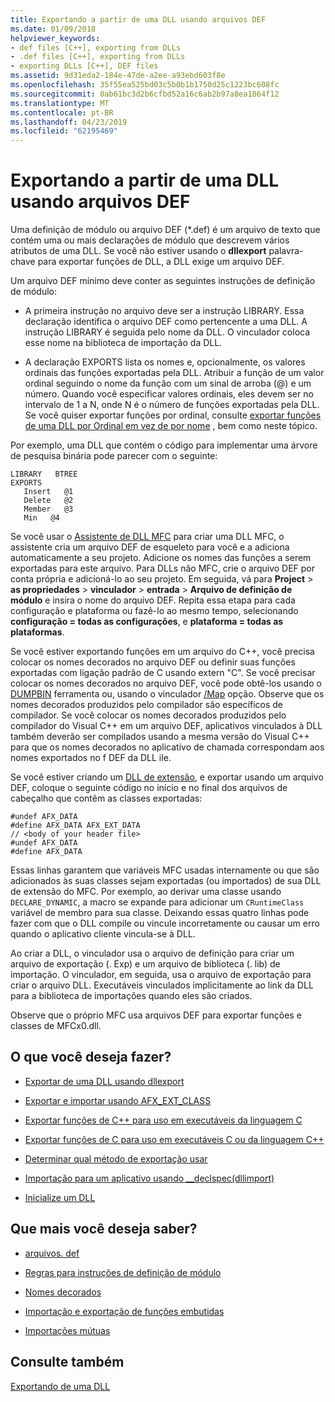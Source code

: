 ```yaml
---
title: Exportando a partir de uma DLL usando arquivos DEF
ms.date: 01/09/2018
helpviewer_keywords:
- def files [C++], exporting from DLLs
- .def files [C++], exporting from DLLs
- exporting DLLs [C++], DEF files
ms.assetid: 9d31eda2-184e-47de-a2ee-a93ebd603f8e
ms.openlocfilehash: 35f55ea525bd03c5b0b1b1750d25c1223bc608fc
ms.sourcegitcommit: 0ab61bc3d2b6cfbd52a16c6ab2b97a8ea1864f12
ms.translationtype: MT
ms.contentlocale: pt-BR
ms.lasthandoff: 04/23/2019
ms.locfileid: "62195469"
---
```

# <a name="exporting-from-a-dll-using-def-files"></a>Exportando a partir de uma DLL usando arquivos DEF

Uma definição de módulo ou arquivo DEF (*.def) é um arquivo de texto que contém uma ou mais declarações de módulo que descrevem vários atributos de uma DLL. Se você não estiver usando o **dllexport** palavra-chave para exportar funções de DLL, a DLL exige um arquivo DEF.

Um arquivo DEF mínimo deve conter as seguintes instruções de definição de módulo:

- A primeira instrução no arquivo deve ser a instrução LIBRARY. Essa declaração identifica o arquivo DEF como pertencente a uma DLL. A instrução LIBRARY é seguida pelo nome da DLL. O vinculador coloca esse nome na biblioteca de importação da DLL.

- A declaração EXPORTS lista os nomes e, opcionalmente, os valores ordinais das funções exportadas pela DLL. Atribuir a função de um valor ordinal seguindo o nome da função com um sinal de arroba (@) e um número. Quando você especificar valores ordinais, eles devem ser no intervalo de 1 a N, onde N é o número de funções exportadas pela DLL. Se você quiser exportar funções por ordinal, consulte [exportar funções de uma DLL por Ordinal em vez de por nome](exporting-functions-from-a-dll-by-ordinal-rather-than-by-name.md) , bem como neste tópico.

Por exemplo, uma DLL que contém o código para implementar uma árvore de pesquisa binária pode parecer com o seguinte:

```
LIBRARY   BTREE
EXPORTS
   Insert   @1
   Delete   @2
   Member   @3
   Min   @4
```

Se você usar o [Assistente de DLL MFC](../mfc/reference/mfc-dll-wizard.md) para criar uma DLL MFC, o assistente cria um arquivo DEF de esqueleto para você e a adiciona automaticamente a seu projeto. Adicione os nomes das funções a serem exportadas para este arquivo. Para DLLs não MFC, crie o arquivo DEF por conta própria e adicioná-lo ao seu projeto. Em seguida, vá para **Project** > **as propriedades** > **vinculador** > **entrada**  >  **Arquivo de definição de módulo** e insira o nome do arquivo DEF. Repita essa etapa para cada configuração e plataforma ou fazê-lo ao mesmo tempo, selecionando **configuração = todas as configurações**, e **plataforma = todas as plataformas**.

Se você estiver exportando funções em um arquivo do C++, você precisa colocar os nomes decorados no arquivo DEF ou definir suas funções exportadas com ligação padrão de C usando extern "C". Se você precisar colocar os nomes decorados no arquivo DEF, você pode obtê-los usando o [DUMPBIN](../build/reference/dumpbin-reference.md) ferramenta ou, usando o vinculador [/Map](../build/reference/map-generate-mapfile.md) opção. Observe que os nomes decorados produzidos pelo compilador são específicos de compilador. Se você colocar os nomes decorados produzidos pelo compilador do Visual C++ em um arquivo DEF, aplicativos vinculados à DLL também deverão ser compilados usando a mesma versão do Visual C++ para que os nomes decorados no aplicativo de chamada correspondam aos nomes exportados no f DEF da DLL ile.

Se você estiver criando um [DLL de extensão](../build/extension-dlls-overview.md), e exportar usando um arquivo DEF, coloque o seguinte código no início e no final dos arquivos de cabeçalho que contêm as classes exportadas:

```
#undef AFX_DATA
#define AFX_DATA AFX_EXT_DATA
// <body of your header file>
#undef AFX_DATA
#define AFX_DATA
```

Essas linhas garantem que variáveis MFC usadas internamente ou que são adicionados às suas classes sejam exportadas (ou importados) de sua DLL de extensão do MFC. Por exemplo, ao derivar uma classe usando `DECLARE_DYNAMIC`, a macro se expande para adicionar um `CRuntimeClass` variável de membro para sua classe. Deixando essas quatro linhas pode fazer com que o DLL compile ou vincule incorretamente ou causar um erro quando o aplicativo cliente vincula-se à DLL.

Ao criar a DLL, o vinculador usa o arquivo de definição para criar um arquivo de exportação (. Exp) e um arquivo de biblioteca (. lib) de importação. O vinculador, em seguida, usa o arquivo de exportação para criar o arquivo DLL. Executáveis vinculados implicitamente ao link da DLL para a biblioteca de importações quando eles são criados.

Observe que o próprio MFC usa arquivos DEF para exportar funções e classes de MFCx0.dll.

## <a name="what-do-you-want-to-do"></a>O que você deseja fazer?

- [Exportar de uma DLL usando dllexport](exporting-from-a-dll-using-declspec-dllexport.md)

- [Exportar e importar usando AFX_EXT_CLASS](exporting-and-importing-using-afx-ext-class.md)

- [Exportar funções de C++ para uso em executáveis da linguagem C](exporting-cpp-functions-for-use-in-c-language-executables.md)

- [Exportar funções de C para uso em executáveis C ou da linguagem C++](exporting-c-functions-for-use-in-c-or-cpp-language-executables.md)

- [Determinar qual método de exportação usar](determining-which-exporting-method-to-use.md)

- [Importação para um aplicativo usando __declspec(dllimport)](importing-into-an-application-using-declspec-dllimport.md)

- [Inicialize um DLL](run-time-library-behavior.md#initializing-a-dll)

## <a name="what-do-you-want-to-know-more-about"></a>Que mais você deseja saber?

- [arquivos. def](reference/module-definition-dot-def-files.md)

- [Regras para instruções de definição de módulo](reference/rules-for-module-definition-statements.md)

- [Nomes decorados](reference/decorated-names.md)

- [Importação e exportação de funções embutidas](importing-and-exporting-inline-functions.md)

- [Importações mútuas](mutual-imports.md)

## <a name="see-also"></a>Consulte também

[Exportando de uma DLL](exporting-from-a-dll.md)
